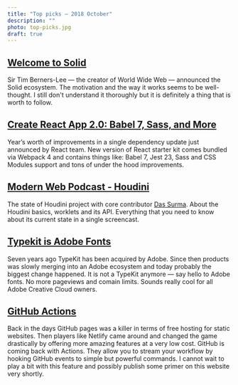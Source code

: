 ```yaml
---
title: "Top picks — 2018 October"
description: ""
photo: top-picks.jpg
draft: true
---
```


## [Welcome to Solid](https://solid.inrupt.com/)

Sir Tim Berners-Lee — the creator of World Wide Web — announced the Solid ecosystem. The motivation and the way it works seems to be well-thought. I still don't understand it thoroughly but it is definitely a thing that is worth to follow.

## [Create React App 2.0: Babel 7, Sass, and More](https://reactjs.org/blog/2018/10/01/create-react-app-v2.html)

Year’s worth of improvements in a single dependency update just announced by React team. New version of React starter kit comes bundled via Webpack 4 and contains things like: Babel 7, Jest 23, Sass and CSS Modules support and tons of under the hood improvements.

## [Modern Web Podcast - Houdini](https://youtu.be/QbHJIybbPLM)

The state of Houdini project with core contributor [Das Surma](https://twitter.com/dassurma). About the Houdini basics, worklets and its API. Everything that you need to know about its current state in a single screencast.

## [Typekit is Adobe Fonts](https://theblog.adobe.com/typekit-is-adobe-fonts/)

Seven years ago TypeKit has been acquired by Adobe. Since then products was slowly merging into an Adobe ecosystem and today probably the biggest change happened. It is not a TypeKit anymore — say hello to Adobe fonts. No more pageviews and comain limits. Sounds really cool for all Adobe Creative Cloud owners.
 
 ## [GitHub Actions](https://github.com/features/actions)

 Back in the days GitHub pages was a killer in terms of free hosting for static websites. Then players like Netlify came around and changed the game drastically by offering more amazing features at a very low cost. GitHub is coming back with Actions. They allow you to stream your workflow by hooking GitHub events to  simple but powerful commands. I cannot wait to play a bit with this feature and possibly publish some primer on this website very shortly.
